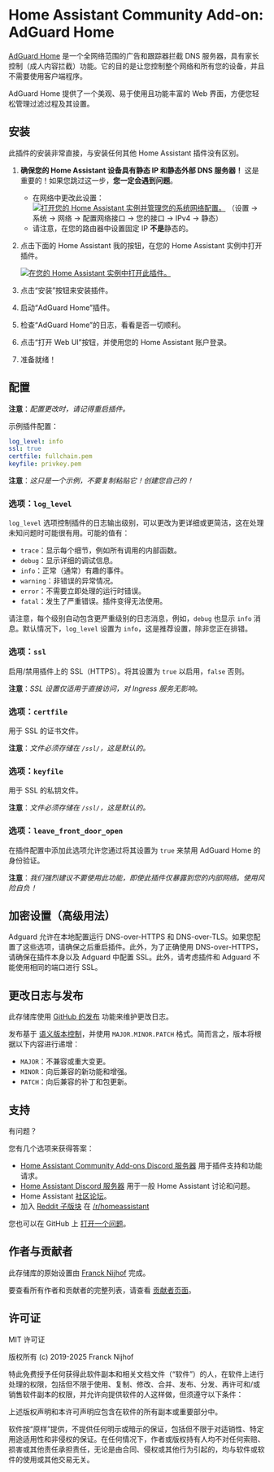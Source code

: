 # Home Assistant Community Add-on: AdGuard Home

[AdGuard Home][adguard] 是一个全网络范围的广告和跟踪器拦截 DNS 服务器，具有家长控制（成人内容拦截）功能。它的目的是让您控制整个网络和所有您的设备，并且不需要使用客户端程序。

AdGuard Home 提供了一个美观、易于使用且功能丰富的 Web 界面，方便您轻松管理过滤过程及其设置。

## 安装

此插件的安装非常直接，与安装任何其他 Home Assistant 插件没有区别。

1. **确保您的 Home Assistant 设备具有静态 IP 和静态外部 DNS 服务器！** 这是重要的！如果您跳过这一步，**您一定会遇到问题**。
   - 在网络中更改此设置：
     [![打开您的 Home Assistant 实例并管理您的系统网络配置。](https://my.home-assistant.io/badges/network.svg)](https://my.home-assistant.io/redirect/network/)
     （设置 → 系统 → 网络 → 配置网络接口 → 您的接口 → IPv4 → 静态）
   - 请注意，在您的路由器中设置固定 IP **不是**静态的。
1. 点击下面的 Home Assistant 我的按钮，在您的 Home Assistant 实例中打开插件。

   [![在您的 Home Assistant 实例中打开此插件。][addon-badge]][addon]
1. 点击“安装”按钮来安装插件。
1. 启动“AdGuard Home”插件。
1. 检查“AdGuard Home”的日志，看看是否一切顺利。
1. 点击“打开 Web UI”按钮，并使用您的 Home Assistant 账户登录。
1. 准备就绪！

## 配置

**注意**：_配置更改时，请记得重启插件。_

示例插件配置：

```yaml
log_level: info
ssl: true
certfile: fullchain.pem
keyfile: privkey.pem
```

**注意**：_这只是一个示例，不要复制粘贴它！创建您自己的！_

### 选项：`log_level`

`log_level` 选项控制插件的日志输出级别，可以更改为更详细或更简洁，这在处理未知问题时可能很有用。可能的值有：

- `trace`：显示每个细节，例如所有调用的内部函数。
- `debug`：显示详细的调试信息。
- `info`：正常（通常）有趣的事件。
- `warning`：非错误的异常情况。
- `error`：不需要立即处理的运行时错误。
- `fatal`：发生了严重错误。插件变得无法使用。

请注意，每个级别自动包含更严重级别的日志消息，例如，`debug` 也显示 `info` 消息。默认情况下，`log_level` 设置为 `info`，这是推荐设置，除非您正在排错。

### 选项：`ssl`

启用/禁用插件上的 SSL（HTTPS）。将其设置为 `true` 以启用，`false` 否则。

**注意**：_SSL 设置仅适用于直接访问，对 Ingress 服务无影响。_

### 选项：`certfile`

用于 SSL 的证书文件。

**注意**：_文件必须存储在 `/ssl/`，这是默认的。_

### 选项：`keyfile`

用于 SSL 的私钥文件。

**注意**：_文件必须存储在 `/ssl/`，这是默认的。_

### 选项：`leave_front_door_open`

在插件配置中添加此选项允许您通过将其设置为 `true` 来禁用 AdGuard Home 的身份验证。

**注意**：_我们强烈建议不要使用此功能，即使此插件仅暴露到您的内部网络。使用风险自负！_

## 加密设置（高级用法）

Adguard 允许在本地配置运行 DNS-over-HTTPS 和 DNS-over-TLS。如果您配置了这些选项，请确保之后重启插件。此外，为了正确使用 DNS-over-HTTPS，请确保在插件本身以及 Adguard 中配置 SSL。此外，请考虑插件和 Adguard 不能使用相同的端口进行 SSL。

## 更改日志与发布

此存储库使用 [GitHub 的发布][releases] 功能来维护更改日志。

发布基于 [语义版本控制][semver]，并使用 `MAJOR.MINOR.PATCH` 格式。简而言之，版本将根据以下内容进行递增：

- `MAJOR`：不兼容或重大变更。
- `MINOR`：向后兼容的新功能和增强。
- `PATCH`：向后兼容的补丁和包更新。

## 支持

有问题？

您有几个选项来获得答案：

- [Home Assistant Community Add-ons Discord 服务器][discord] 用于插件支持和功能请求。
- [Home Assistant Discord 服务器][discord-ha] 用于一般 Home Assistant 讨论和问题。
- Home Assistant [社区论坛][forum]。
- 加入 [Reddit 子版块][reddit] 在 [/r/homeassistant][reddit]

您也可以在 GitHub 上 [打开一个问题][issue]。

## 作者与贡献者

此存储库的原始设置由 [Franck Nijhof][frenck] 完成。

要查看所有作者和贡献者的完整列表，请查看 [贡献者页面][contributors]。

## 许可证

MIT 许可证

版权所有 (c) 2019-2025 Franck Nijhof

特此免费授予任何获得此软件副本和相关文档文件（“软件”）的人，在软件上进行处理的权限，包括但不限于使用、复制、修改、合并、发布、分发、再许可和/或销售软件副本的权限，并允许向提供软件的人这样做，但须遵守以下条件：

上述版权声明和本许可声明应包含在软件的所有副本或重要部分中。

软件按“原样”提供，不提供任何明示或暗示的保证，包括但不限于对适销性、特定用途适用性和非侵权的保证。在任何情况下，作者或版权持有人均不对任何索赔、损害或其他责任承担责任，无论是由合同、侵权或其他行为引起的，均与软件或软件的使用或其他交易无关。

[addon-badge]: https://my.home-assistant.io/badges/supervisor_addon.svg
[addon]: https://my.home-assistant.io/redirect/supervisor_addon/?addon=a0d7b954_adguard&repository_url=https%3A%2F%2Fgithub.com%2Fhassio-addons%2Frepository
[adguard]: https://adguard.com/adguard-home/overview.html
[contributors]: https://github.com/hassio-addons/addon-adguard-home/graphs/contributors
[discord-ha]: https://discord.gg/c5DvZ4e
[discord]: https://discord.me/hassioaddons
[forum]: https://community.home-assistant.io/t/home-assistant-community-add-on-adguard-home/90684?u=frenck
[frenck]: https://github.com/frenck
[issue]: https://github.com/hassio-addons/addon-adguard-home/issues
[reddit]: https://reddit.com/r/homeassistant
[releases]: https://github.com/hassio-addons/addon-adguard-home/releases
[semver]: https://semver.org/spec/v2.0.0.html